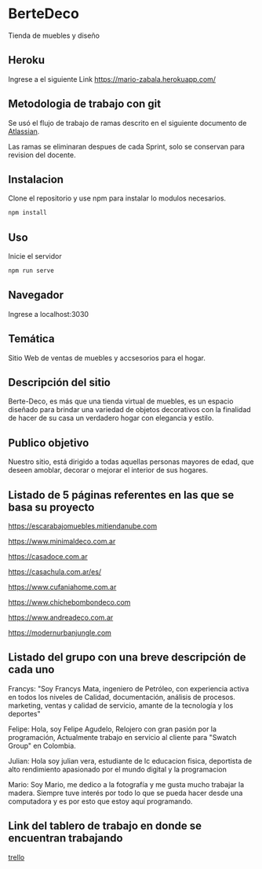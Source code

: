 # BerteDeco

Tienda de muebles y diseño

## Heroku

Ingrese a el siguiente Link
https://mario-zabala.herokuapp.com/

## Metodologia de trabajo con git

Se usó el flujo de trabajo de ramas descrito en el siguiente documento de [Atlassian](https://www.atlassian.com/es/git/tutorials/comparing-workflows/feature-branch-workflow).

Las ramas se eliminaran despues de cada Sprint, solo se conservan para revision del docente.

## Instalacion

Clone el repositorio y use npm para instalar lo modulos necesarios.

```bash
npm install
```

## Uso

Inicie el servidor

```bash
npm run serve
```

## Navegador

Ingrese a localhost:3030
 
## Temática

Sitio Web de ventas de muebles y accsesorios para el hogar.

## Descripción del sitio

Berte-Deco, es más que una tienda virtual de muebles, es un espacio diseñado para brindar una variedad de objetos decorativos con la finalidad de hacer de su casa un verdadero hogar con elegancia y estilo.

## Publico objetivo

Nuestro sitio, está dirigido a todas aquellas personas mayores de edad, que deseen amoblar, decorar o mejorar el interior de sus hogares.

## Listado de 5 páginas referentes en las que se basa su proyecto

https://escarabajomuebles.mitiendanube.com

https://www.minimaldeco.com.ar

https://casadoce.com.ar

https://casachula.com.ar/es/

https://www.cufaniahome.com.ar

https://www.chichebombondeco.com

https://www.andreadeco.com.ar

https://modernurbanjungle.com

## Listado del grupo con una breve descripción de cada uno

Francys: "Soy Francys Mata, ingeniero de Petróleo,  con experiencia activa en todos los niveles de  Calidad, documentación, análisis de procesos. marketing, ventas y calidad de servicio, amante de la tecnología y los deportes"

Felipe: Hola, soy Felipe Agudelo,  Relojero con gran pasión por la programación, Actualmente trabajo en servicio al cliente para "Swatch Group" en Colombia.

Julian: Hola soy julian vera, estudiante de lc educacion fisica, deportista de alto rendimiento apasionado por el mundo digital y la programacion

Mario: Soy Mario, me dedico a la fotografía y me gusta mucho trabajar la madera. Siempre tuve interés por todo lo que se pueda hacer desde una computadora y es por esto que estoy aquí programando.

## Link del tablero de trabajo en donde se encuentran trabajando
[trello](https://trello.com/invite/b/EfK1CEb8/cefb49f448add8ec47cf7bae4ffe9e44/grupo3bertedeco)